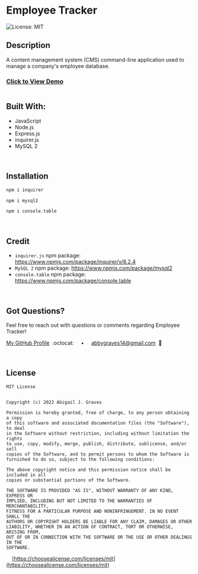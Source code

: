 # Employee Tracker

![License: MIT](https://img.shields.io/badge/License-MIT-6102EE.svg)

## **Description**
A content management system (CMS) command-line application used to manage a company's employee database.

### [Click to View Demo]()

<img src=""/>

<br/>

## **Built With:**
  + JavaScript
  + Node.js
  + Express.js
  + inquirer.js
  + MySQL 2

<br/>

  ## **Installation** 
  ```md
  npm i inquirer
  ```
  ```md
  npm i mysql2
  ```
  ```md
  npm i console.table
  ```


<br/>

## **Credit**
  + `inquirer.js` npm package: https://www.npmjs.com/package/inquirer/v/8.2.4
  + `MySQL 2` npm package: https://www.npmjs.com/package/mysql2
  + `console.table` npm package: https://www.npmjs.com/package/console.table

<br/>

## **Got Questions?**
  Feel free to reach out with questions or comments regarding Employee Tracker!
  
  [My GitHub Profile](https://github.com/abbygraves)&nbsp; :octocat: &nbsp;&nbsp;&nbsp; • &nbsp;&nbsp;&nbsp; abbygraves14@gmail.com&nbsp; :incoming_envelope:

<br/>

## **License**
```
MIT License


Copyright (c) 2022 Abigail J. Graves

Permission is hereby granted, free of charge, to any person obtaining a copy
of this software and associated documentation files (the "Software"), to deal
in the Software without restriction, including without limitation the rights
to use, copy, modify, merge, publish, distribute, sublicense, and/or sell
copies of the Software, and to permit persons to whom the Software is
furnished to do so, subject to the following conditions:

The above copyright notice and this permission notice shall be included in all
copies or substantial portions of the Software.

THE SOFTWARE IS PROVIDED "AS IS", WITHOUT WARRANTY OF ANY KIND, EXPRESS OR
IMPLIED, INCLUDING BUT NOT LIMITED TO THE WARRANTIES OF MERCHANTABILITY,
FITNESS FOR A PARTICULAR PURPOSE AND NONINFRINGEMENT. IN NO EVENT SHALL THE
AUTHORS OR COPYRIGHT HOLDERS BE LIABLE FOR ANY CLAIM, DAMAGES OR OTHER
LIABILITY, WHETHER IN AN ACTION OF CONTRACT, TORT OR OTHERWISE, ARISING FROM,
OUT OF OR IN CONNECTION WITH THE SOFTWARE OR THE USE OR OTHER DEALINGS IN THE
SOFTWARE.
```

&nbsp;&nbsp;&nbsp; [https://choosealicense.com/licenses/mit](https://choosealicense.com/licenses/mit)
